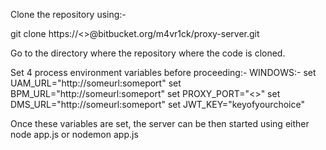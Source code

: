 Clone the repository using:-

git clone https://<<USERNAME>>@bitbucket.org/m4vr1ck/proxy-server.git

Go to the directory where the repository where the code is cloned.

Set 4 process environment variables before proceeding:-
WINDOWS:-
set UAM_URL="http://someurl:someport"
set BPM_URL="http://someurl:someport"
set PROXY_PORT="<<PORT>>"
set DMS_URL="http://someurl:someport"
set JWT_KEY="keyofyourchoice"

Once these variables are set, the server can be then started using either node app.js or nodemon app.js